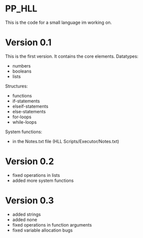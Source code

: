 # PP_HLL
This is the code for a small language im working on.

# Version 0.1
This is the first version. It contains the core elements.
Datatypes:
- numbers
- booleans
- lists

Structures:
- functions
- if-statements
- elseif-statements
- else-statements
- for-loops
- while-loops

System functions:
- in the Notes.txt file (HLL Scripts/Executor/Notes.txt)

# Version 0.2
- fixed operations in lists
- added more system functions

# Version 0.3
- added strings
- added none
- fixed operations in function arguments
- fixed variable allocation bugs
